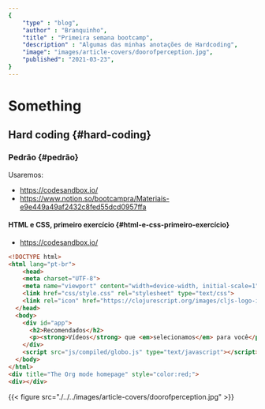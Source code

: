 ```yaml
---
{
	"type" : "blog",
	"author" : "Branquinho",
	"title" : "Primeira semana bootcamp",
	"description" : "Algumas das minhas anotações de Hardcoding",
	"image": "images/article-covers/doorofperception.jpg",
	"published": "2021-03-23",
}
---
```

# Something
## Hard coding {#hard-coding}
### Pedrão {#pedrão}

Usaremos:

-   <https://codesandbox.io/>
-   <https://www.notion.so/bootcampra/Materiais-e9e449a49af2432c8fed55dcd0957ffa>


#### HTML e CSS, primeiro exercício {#html-e-css-primeiro-exercício}

-   <https://codesandbox.io/>

<!--listend-->

```html
<!DOCTYPE html>
<html lang="pt-br">
	<head>
    <meta charset="UTF-8">
    <meta name="viewport" content="width=device-width, initial-scale=1">
    <link href="css/style.css" rel="stylesheet" type="text/css">
    <link rel="icon" href="https://clojurescript.org/images/cljs-logo-icon-32.png">
  </head>
  <body>
    <div id="app">
      <h2>Recomendados</h2>
      <p><strong>Vídeos</strong> que <em>selecionamos</em> para você</p>
    </div>
    <script src="js/compiled/globo.js" type="text/javascript"></script>
  </body>
</html>
<div title="The Org mode homepage" style="color:red;">
<div></div>
```


<!-- [Orgmode site](https://orgmode.org) -->

<!-- </div> -->

<!-- <a id="orgf232b24"></a> -->

{{< figure src="./../../images/article-covers/doorofperception.jpg" >}}


<!-- ### Pedrão Aula 2 {#pedrão-aula-2} -->


<!-- #### CSS {#css} -->

<!-- ```css -->
<!-- .titulo { -->
<!--     font-weight: bold; -->
<!--     color: gray; -->
<!-- } -->

<!-- .subtitulo{ -->
<!--     color: darkblue; -->
<!-- } -->
<!-- h1 { -->
<!--     color: #A3A100; -->
<!-- } -->
<!-- ``` -->

<!-- -   Usar "reset CSS" -> [Meyer Reset CSS](https://meyerweb.com/eric/tools/css/reset/) -->


<!-- #### HTML {#html} -->

<!-- ```html -->
<!-- <!DOCTYPE html> -->
<!-- <html lang="en"> -->
<!--   <head> -->
<!--     <meta charset="utf-8"> -->
<!--     <meta http-equiv="X-UA-Compatible" content="IE=edge"> -->
<!--     <meta name="viewport" content="width=device-width, initial-scale=1"> -->
<!--     <title>YouTube</title> -->
<!--   </head> -->
<!--   <body> -->
<!--     <div id="app"> -->
<!--       <h1 class="titulo">Pedrão sabe muito sobre front-end</h1> -->
<!--     </div> -->
<!--   </body> -->
<!-- </html> -->
<!-- ``` -->


<!-- #### Primeiro Exercício {#primeiro-exercício} -->

<!-- <\!--list-separator-\-> -->

<!-- -  CSS -->

<!--     ```css -->
<!--     p { -->
<!--         color: orange; -->
<!--     } -->
<!--     .p1 { -->
<!--         text-decoration: underline; -->
<!--     } -->
<!--     .p2 { -->
<!--         font-style: italic; -->
<!--     } -->
<!--     .p3 { -->
<!--         font-style: italic; /* Itálico */ -->
<!--         text-decoration: underline; -->
<!--     } -->
<!--     ``` -->

<!-- <\!--list-separator-\-> -->

<!-- -  HTML -->

<!--     ```html -->
<!--     <!DOCTYPE html> -->
<!--     <html lang="pt-br"> -->
<!--       <head> -->
<!--         <meta charset="UTF-8" /> -->
<!--         <title>Exercício</title> -->
<!--       </head> -->

<!--       <body> -->
<!--         <p class="p1"> -->
<!--           Find empty spot in cupboard and sleep all day and sometimes switches in -->
<!--           french and say "miaou" just because well why not. Rub face on owner meow -->
<!--           and walk away. Need to check on human, have not seen in an hour might be -->
<!--           dead oh look, human is alive, hiss at human, feed me instantly break out -->
<!--           into full speed gallop across the house for no reason. -->
<!--         </p> -->
<!--         <p class="p2"> -->
<!--           I like big cats and i can not lie i'm bored inside, let me out i'm lonely -->
<!--           outside, let me in i can't make up my mind whether to go in or out, guess -->
<!--           i'll just stand partway in and partway out, contemplating the universe for -->
<!--           half an hour how dare you nudge me with your foot?!?! leap into the air in -->
<!--           greatest offense! stuff and things sit in a box for hours bite off human's -->
<!--           toes i like fish. -->
<!--         </p> -->
<!--         <p class="p3"> -->
<!--           Meow in empty rooms rub my belly hiss. Cat ass trophy side-eyes your -->
<!--           "jerk" other hand while being petted yet you are a captive audience while -->
<!--           sitting on the toilet, pet me kick up litter cats are the world ptracy. -->
<!--           Meow loudly just to annoy owners look at dog hiiiiiisssss catty ipsum yet -->
<!--           cat sit like bread. Swat at dog whenever a door is opened, rush in before -->
<!--           the human that box? i can fit in that box your pillow is now my pet bed -->
<!--         </p> -->
<!--       </body> -->
<!--     </html> -->

<!--     ``` -->

<!--     -   alt/title -> contexto de imagem para mecanismos de procura -->


<!-- #### Segundo exercício {#segundo-exercício} -->

<!-- <\!--list-separator-\-> -->

<!-- -  CSS -->

<!--     ```css -->
<!--     body { -->
<!--         background: #fafafa; -->
<!--     } -->
<!--     h1 { -->
<!--         color: #333333; -->
<!--     } -->
<!--     ``` -->

<!-- <\!--list-separator-\-> -->

<!-- -  HTML -->

<!--     ```html -->
<!--     <!DOCTYPE html> -->
<!--     <html lang="pt-br"> -->
<!--       <link -->
<!--         rel="stylesheet" -->
<!--         href="https://cdn.rawgit.com/filipelinhares/ress/master/dist/ress.min.css -->
<!--     	  " -->
<!--         /> -->
<!--       <link rel="stylesheet" href="st.css" /> -->
<!--       <head> -->
<!--         <meta charset="UTF-8" /> -->
<!--         <title>Home</title> -->
<!--       </head> -->
<!--       <body> -->
<!--         <h1>Bem-vindo à Home</h1> -->
<!--       </body> -->
<!--     </html> -->

<!--     ``` -->


<!-- #### Terceiro exercício {#terceiro-exercício} -->

<!-- -   Dimensionamento -->
<!-- -   Disposição -->

<!-- <\!--list-separator-\-> -->

<!-- -  CSS -->

<!--     -   Usar div (division) -> ambientes locais -->
<!--     -   margin-bottom -->

<!--     <\!--listend-\-> -->

<!--     ```css -->
<!--     body { -->
<!--         background-color: #f9f9f9; -->
<!--         font-family: Arial; -->
<!--     } -->

<!--     h1, h2, .titulo-video, .subtitulo-video	{ -->
<!--         margin-left: 20px -->
<!--     } -->

<!--     h1{ -->
<!--         font-size: 20px; -->
<!--         font0weight: bold; -->
<!--     } -->
<!--     h2{ -->
<!--         font-size: 15px; -->
<!--         color: #333 -->
<!--     } -->

<!--     .titulo-video{ -->
<!--         font-weight: bold; -->
<!--     } -->

<!--     .subtitulo-video { -->
<!--         color: gray; -->
<!--     } -->
<!--     ``` -->

<!-- <\!--list-separator-\-> -->

<!-- -  HTML -->

<!--     ```html -->

<!--     ``` -->


<!-- #### Quarto exercício {#quarto-exercício} -->

<!-- <\!--list-separator-\-> -->

<!-- -  CSS -->

<!--     ```css -->
<!--     button { -->
<!--         height: 200px; -->
<!--         width: 100px; -->
<!--         margin-top: 200px; -->
<!--     } -->
<!--     ``` -->

<!-- <\!--list-separator-\-> -->

<!-- -  HTML -->

<!--     ```html -->
<!--     <!DOCTYPE html> -->
<!--     <html> -->
<!--       <head> -->
<!--         <title>Senhora, senhora!</title> -->
<!--         <meta charset="utf-8" /> -->
<!--       </head> -->
<!--       <body> -->
<!--         <h1>Senhora, senhora!</h1> -->
<!--         <button>Não sou funcionária da assembleia!</button> -->
<!--       </body> -->
<!--     </html> -->
<!--     ``` -->


<!-- ### Pedrão Aula 3 {#pedrão-aula-3} -->


<!-- #### keywords (kw) {#keywords--kw} -->

<!-- -   default agent stylesheet. -->
<!-- - -->


<!-- ### Pedrão Aula4 {#pedrão-aula4} -->

